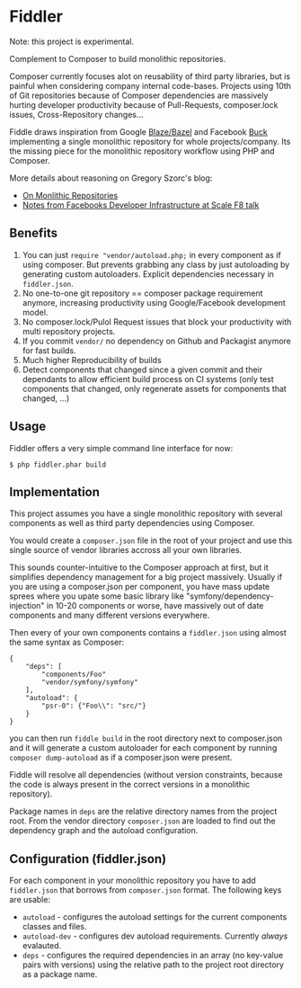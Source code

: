 # Fiddler

Note: this project is experimental.

Complement to Composer to build monolithic repositories.

Composer currently focuses alot on reusability of third party libraries,
but is painful when considering company internal code-bases.
Projects using 10th of Git repositories because
of Composer dependencies are massively hurting developer productivity
because of Pull-Requests, composer.lock issues, Cross-Repository changes...

Fiddle draws inspiration from Google [Blaze/Bazel](http://bazel.io/) and
Facebook [Buck](http://facebook.github.io/buck/) implementing a single
monolithic repository for whole projects/company. Its the missing piece for
the monolithic repository workflow using PHP and Composer.

More details about reasoning on Gregory Szorc's blog:

- [On Monlithic Repositories](http://gregoryszorc.com/blog/2014/09/09/on-monolithic-repositories/)
- [Notes from Facebooks Developer Infrastructure at Scale F8 talk](http://gregoryszorc.com/blog/2015/03/28/notes-from-facebook's-developer-infrastructure-at-scale-f8-talk/)

## Benefits

1. You can just `require "vendor/autoload.php;` in every component as if using composer.
   But prevents grabbing any class by just autoloading by generating custom autoloaders.
   Explicit dependencies necessary in `fiddler.json`.
2. No one-to-one git repository == composer package requirement anymore,
   increasing productivity using Google/Facebook development model.
3. No composer.lock/Pulol Request issues that block your productivity with multi repository projects.
4. If you commit `vendor/` no dependency on Github and Packagist anymore for fast builds.
5. Much higher Reproducibility of builds
6. Detect components that changed since a given commit and their dependants to allow efficient
   build process on CI systems (only test components that changed, only regenerate assets for components that changed, ...)

## Usage

Fiddler offers a very simple command line interface for now:

    $ php fiddler.phar build

## Implementation

This project assumes you have a single monolithic repository with
several components as well as third party dependencies using Composer.

You would create a `composer.json` file in the root of your project and use
this single source of vendor libraries accross all your own libraries.

This sounds counter-intuitive to the Composer approach at first, but
it simplifies dependency management for a big project massively. Usually
if you are using a composer.json per component, you have mass update sprees
where you upate some basic library like "symfony/dependency-injection" in
10-20 components or worse, have massively out of date components and
many different versions everywhere.

Then every of your own components contains a `fiddler.json` using almost
the same syntax as Composer:

    {
        "deps": [
            "components/Foo"
            "vendor/symfony/symfony"
        ],
        "autoload": {
            "psr-0": {"Foo\\": "src/"}
        }
    }

you can then run `fiddle build` in the root directory next to composer.json
and it will generate a custom autoloader for each component by running
`composer dump-autoload` as if a composer.json were present.

Fiddle will resolve all dependencies (without version constraints, because the
code is always present in the correct versions in a monolithic repository).

Package names in `deps` are the relative directory names from the project root.
From the vendor directory `composer.json` are loaded to find out the dependency graph
and the autoload configuration.

## Configuration (fiddler.json)

For each component in your monolithic repository you have to add `fiddler.json`
that borrows from `composer.json` format. The following keys are usable:

- `autoload` - configures the autoload settings for the current components classes and files.
- `autoload-dev` - configures dev autoload requirements. Currently *always* evalauted.
- `deps` - configures the required dependencies in an array (no key-value pairs with versions)
  using the relative path to the project root directory as a package name.
